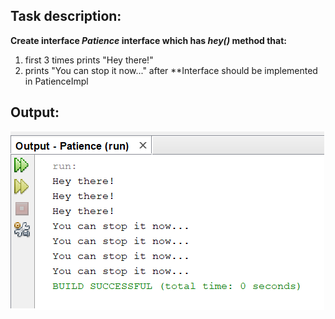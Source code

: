 Task description:
----
**Create interface *Patience* interface which has *hey()* method that:**
1. first 3 times prints "Hey there!"
2. prints "You can stop it now..." after
**Interface should be implemented in PatienceImpl

Output:
---
![program output:](https://github.com/Riernish/JavaPractiseTasks/blob/main/week2/Patience/result.png)
